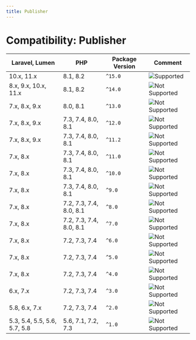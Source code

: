 ```yaml
---
title: Publisher
---
```


# Compatibility: Publisher

| Laravel, Lumen               | PHP                     | Package Version | Comment                               |
|------------------------------|-------------------------|-----------------|---------------------------------------|
| 10.x, 11.x                   | 8.1, 8.2                | `^15.0`         | ![Supported][badge_supported]         |
| 8.x, 9.x, 10.x, 11.x         | 8.1, 8.2                | `^14.0`         | ![Not Supported][badge_not_supported] |
| 7.x, 8.x, 9.x                | 8.0, 8.1                | `^13.0`         | ![Not Supported][badge_not_supported] |
| 7.x, 8.x, 9.x                | 7.3, 7.4, 8.0, 8.1      | `^12.0`         | ![Not Supported][badge_not_supported] |
| 7.x, 8.x, 9.x                | 7.3, 7.4, 8.0, 8.1      | `^11.2`         | ![Not Supported][badge_not_supported] |
| 7.x, 8.x                     | 7.3, 7.4, 8.0, 8.1      | `^11.0`         | ![Not Supported][badge_not_supported] |
| 7.x, 8.x                     | 7.3, 7.4, 8.0, 8.1      | `^10.0`         | ![Not Supported][badge_not_supported] |
| 7.x, 8.x                     | 7.3, 7.4, 8.0, 8.1      | `^9.0`          | ![Not Supported][badge_not_supported] |
| 7.x, 8.x                     | 7.2, 7.3, 7.4, 8.0, 8.1 | `^8.0`          | ![Not Supported][badge_not_supported] |
| 7.x, 8.x                     | 7.2, 7.3, 7.4, 8.0, 8.1 | `^7.0`          | ![Not Supported][badge_not_supported] |
| 7.x, 8.x                     | 7.2, 7.3, 7.4           | `^6.0`          | ![Not Supported][badge_not_supported] |
| 7.x, 8.x                     | 7.2, 7.3, 7.4           | `^5.0`          | ![Not Supported][badge_not_supported] |
| 7.x, 8.x                     | 7.2, 7.3, 7.4           | `^4.0`          | ![Not Supported][badge_not_supported] |
| 6.x, 7.x                     | 7.2, 7.3, 7.4           | `^3.0`          | ![Not Supported][badge_not_supported] |
| 5.8, 6.x, 7.x                | 7.2, 7.3, 7.4           | `^2.0`          | ![Not Supported][badge_not_supported] |
| 5.3, 5.4, 5.5, 5.6, 5.7, 5.8 | 5.6, 7.1, 7.2, 7.3      | `^1.0`          | ![Not Supported][badge_not_supported] |

[badge_not_supported]:          https://img.shields.io/badge/not%20supported-lightgrey?style=flat-square

[badge_supported]:              https://img.shields.io/badge/supported-green?style=flat-square
